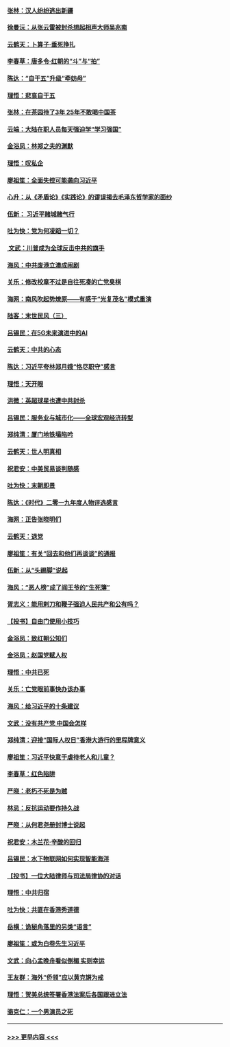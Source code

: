 #### [张林：汉人纷纷逃出新疆](../pages/nsc993/n11743530.md?t=12251411) 
#### [徐曼沅：从张云雷被封杀想起相声大师吴兆南](../pages/nsc993/n11741816.md?t=12251411) 
#### [云鹤天：卜算子‧垂死挣扎](../pages/nsc993/n11739956.md?t=12251411) 
#### [李春草：唐多令‧红朝的“斗”与“拍”](../pages/nsc993/n11739830.md?t=12251411) 
#### [陈达：“自干五”升级“牵妨母”](../pages/nsc993/n11739724.md?t=12251411) 
#### [理悟：悲哀自干五](../pages/nsc993/n11739547.md?t=12251411) 
#### [张林：在茶园待了3年 25年不敢喝中国茶](../pages/nsc993/n11739240.md?t=12251411) 
#### [云端：大陆在职人员每天强迫学“学习强国”](../pages/nsc993/n11738735.md?t=12251411) 
#### [金浴凤：林郑之夫的渊默](../pages/nsc993/n11737735.md?t=12251411) 
#### [理悟：叹私企](../pages/nsc993/n11737715.md?t=12251411) 
#### [廖祖笙：全面失控可能袭向习近平](../pages/nsc993/n11737704.md?t=12251411) 
#### [心升：从《矛盾论》《实践论》的谬误揭去毛泽东哲学家的面纱](../pages/nsc993/n11736962.md?t=12251411) 
#### [伍新： 习近平赌城赌气行](../pages/nsc993/n11736929.md?t=12251411) 
#### [吐为快：党为何凌蹈一切？](../pages/nsc993/n11736915.md?t=12251411) 
#### [ 文武：川普成为全球反击中共的旗手](../pages/nsc993/n11736882.md?t=12251411) 
#### [海风：中共废港立澳成闹剧](../pages/nsc993/n11735857.md?t=12251411) 
#### [关乐：修改校章不过是自往死凑的亡党臭棋](../pages/nsc993/n11735097.md?t=12251411) 
#### [海网：南风吹起势燎原——有感于“光复茂名”模式重演](../pages/nsc993/n11732308.md?t=12251411) 
#### [陆客：末世民风（三）](../pages/nsc993/n11732211.md?t=12251411) 
#### [吕锡民：在5G未来演进中的AI](../pages/nsc993/n11730010.md?t=12251411) 
#### [云鹤天：中共的心态](../pages/nsc993/n11729906.md?t=12251411) 
#### [陈达：习近平夸林郑月娥“恪尽职守”感言](../pages/nsc993/n11729881.md?t=12251411) 
#### [理悟：天开眼](../pages/nsc993/n11729699.md?t=12251411) 
#### [洪微：英超球星也遭中共封杀](../pages/nsc993/n11727243.md?t=12251411) 
#### [吕锡民：服务业与城市化——全球宏观经济转型](../pages/nsc993/n11725845.md?t=12251411) 
#### [郑纯清：厦门地铁塌陷吟](../pages/nsc993/n11725813.md?t=12251411) 
#### [云鹤天：世人明真相](../pages/nsc993/n11725621.md?t=12251411) 
#### [祝君安：中美贸易谈判随感](../pages/nsc993/n11725609.md?t=12251411) 
#### [吐为快：末朝即景](../pages/nsc993/n11723365.md?t=12251411) 
#### [陈达：《时代》二零一九年度人物评选感言](../pages/nsc993/n11723337.md?t=12251411) 
#### [海网：正告张晓明们](../pages/nsc993/n11723228.md?t=12251411) 
#### [云鹤天：退党](../pages/nsc993/n11723056.md?t=12251411) 
#### [廖祖笙：有关“回去和他们再谈谈”的通报](../pages/nsc993/n11722442.md?t=12251411) 
#### [伍新：从“头踢脚”说起](../pages/nsc993/n11722429.md?t=12251411) 
#### [海风：“恶人榜”成了阎王爷的“生死簿”](../pages/nsc993/n11722272.md?t=12251411) 
#### [胥志义：能用剌刀和鞭子强迫人民共产和公有吗？](../pages/nsc993/n11720569.md?t=12251411) 
#### [【投书】自由门使用小技巧](../pages/nsc993/n11720180.md?t=12251411) 
#### [金浴凤：致红朝公知们](../pages/nsc993/n11720563.md?t=12251411) 
#### [金浴凤：赵国党赋人权](../pages/nsc993/n11720533.md?t=12251411) 
#### [理悟：中共已死](../pages/nsc993/n11720233.md?t=12251411) 
#### [关乐：亡党眼前事快办该办事](../pages/nsc993/n11719160.md?t=12251411) 
#### [海风：给习近平的十条建议](../pages/nsc993/n11717616.md?t=12251411) 
#### [文武：没有共产党 中国会怎样](../pages/nsc993/n11717584.md?t=12251411) 
#### [郑纯清：迎接“国际人权日”香港大游行的里程牌意义](../pages/nsc993/n11717417.md?t=12251411) 
#### [廖祖笙：习近平快意于虐待老人和儿童？](../pages/nsc993/n11715313.md?t=12251411) 
#### [李春草：红色陷阱](../pages/nsc993/n11715029.md?t=12251411) 
#### [严晓：老朽不死是为贼](../pages/nsc993/n11712910.md?t=12251411) 
#### [林忌：反抗运动要作持久战](../pages/nsc993/n11712623.md?t=12251411) 
#### [严晓：从何君尧册封博士说起](../pages/nsc993/n11712465.md?t=12251411) 
#### [祝君安：木兰花·辛酸的回归](../pages/nsc993/n11712381.md?t=12251411) 
#### [吕锡民：水下物联网如何实现智能海洋](../pages/nsc993/n11711158.md?t=12251411) 
#### [【投书】一位大陆律师与司法局律协的对话](../pages/nsc993/n11709675.md?t=12251411) 
#### [理悟：中共归宿](../pages/nsc993/n11710059.md?t=12251411) 
#### [吐为快：共匪在香港秀道德](../pages/nsc993/n11709979.md?t=12251411) 
#### [岳横：诡秘角落里的另类“语言”](../pages/nsc993/n11709792.md?t=12251411) 
#### [廖祖笙：或为白卷先生习近平](../pages/nsc993/n11708330.md?t=12251411) 
#### [文武：向心孟晚舟看似倒楣 实则幸运](../pages/nsc993/n11708236.md?t=12251411) 
#### [王友群：海外“侨领”应以黄克锵为戒](../pages/nsc993/n11706176.md?t=12251411) 
#### [理悟：贺美总统签署香港法案后各国跟进立法](../pages/nsc993/n11706853.md?t=12251411) 
#### [骆克仁：一个男演员之死](../pages/nsc993/n11706677.md?t=12251411) 

----
#### [ >>> 更早内容 <<< ](../indexes/nsc993-earlier.md)
